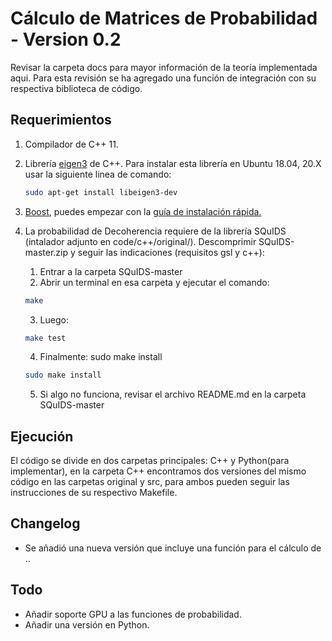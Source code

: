#  Cálculo de Matrices de Probabilidad - Version 0.2
Revisar la carpeta docs para mayor información de la teoría implementada aqui. Para esta revisión se ha agregado una función de integración con su respectiva biblioteca de código.

## Requerimientos  
1. Compilador de C++ 11.
2. Librería [eigen3](https://eigen.tuxfamily.org/index.php?title=Main_Page) de C++. Para instalar esta librería en Ubuntu 18.04, 20.X usar la siguiente linea de comando:
    ```bash
    sudo apt-get install libeigen3-dev
    ```
3. [Boost](https://www.boost.org/), puedes empezar con la [guía de instalación rápida.](https://www.boost.org/doc/libs/1_79_0/more/getting_started/unix-variants.html)

4. La probabilidad de Decoherencia requiere de la librería SQuIDS (intalador adjunto en code/c++/original/). Descomprimir SQuIDS-master.zip y seguir las indicaciones (requisitos gsl y c++):
    1. Entrar a la carpeta SQuIDS-master
    2. Abrir un terminal en esa carpeta y ejecutar el comando: 
    ```bash
    make
    ```
    3. Luego:
    ```bash
    make test
    ```
    4. Finalmente: sudo make install
    ```bash
    sudo make install
    ```
    5. Si algo no funciona, revisar el archivo README.md en la carpeta SQuIDS-master

## Ejecución  

El código se divide en dos carpetas principales: C++ y Python(para implementar), en la carpeta C++ encontramos dos versiones del mismo código en las carpetas original y src, para ambos pueden seguir las instrucciones de su respectivo Makefile.

## Changelog
- Se añadió una nueva versión que incluye una función para el cálculo de ..

## Todo
- Añadir soporte GPU a las funciones de probabilidad.
- Añadir una versión en Python.
